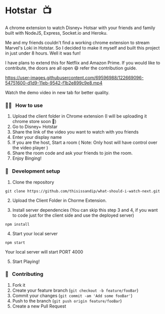 # Hotstar &nbsp; :tv:
A chrome extension to watch Disney+ Hotsar with your friends and family built with NodeJS, Express, Socket.io and Heroku.

Me and my friends couldn't find a working chrome extension to stream Marvel's Loki in Hotstar. 
So I decided to make it myself and built this project in just under 8 hours. Well it was fun!

I have plans to extend this for Netflix and Amazon Prime. If you would like to contribute, the doors are all open :smile: refer the contribution guide.

https://user-images.githubusercontent.com/69596988/122669096-54751600-d1d9-11eb-9542-f1b2e899c9e8.mp4

Watch the demo video in new tab for better quality.



### 👨‍💻 &nbsp; How to use
1. Upload the client folder in Chrome extension (I will be uploading it chrome store soon 🤞)
2. Go to Disney+ Hotstar
3. Share the link of the video you want to watch with you friends
4. Enter your display name
5. If you are the host, Start a room ( Note: Only host will have control over the video player )
6. Share the room code and ask your friends to join the room.
7. Enjoy Binging!


### 🚀 &nbsp; Development setup

1. Clone the repository

```
git clone https://github.com/thisissandip/what-should-i-watch-next.git
```

2. Upload the Client Folder in Chorme Extension.

3. Install server dependencies (You can skip this step 3 and 4, if you want to code just for the client side and use the deployed server)

```
npm install
```
4. Start your local server 

```
npm start
```

Your local server will start PORT 4000

5. Start Playing!


### 🤝 &nbsp; Contributing

1. Fork it
2. Create your feature branch (`git checkout -b feature/fooBar`)
3. Commit your changes (`git commit -am 'Add some fooBar'`)
4. Push to the branch (`git push origin feature/fooBar`)
5. Create a new Pull Request
